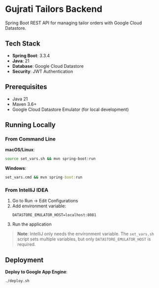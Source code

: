 # Gujrati Tailors Backend

Spring Boot REST API for managing tailor orders with Google Cloud Datastore.

## Tech Stack
- **Spring Boot**: 3.3.4
- **Java**: 21
- **Database**: Google Cloud Datastore
- **Security**: JWT Authentication

## Prerequisites
- Java 21
- Maven 3.6+
- Google Cloud Datastore Emulator (for local development)

## Running Locally

### From Command Line

**macOS/Linux**:
```bash
source set_vars.sh && mvn spring-boot:run
```

**Windows**:
```cmd
set_vars.cmd && mvn spring-boot:run
```

### From IntelliJ IDEA

1. Go to Run → Edit Configurations
2. Add environment variable:
   ```
   DATASTORE_EMULATOR_HOST=localhost:8081
   ```
3. Run the application

> **Note**: IntelliJ only needs the environment variable. The `set_vars.sh` script sets multiple variables, but only `DATASTORE_EMULATOR_HOST` is required.

## Deployment

**Deploy to Google App Engine**:
```bash
./deploy.sh
```
